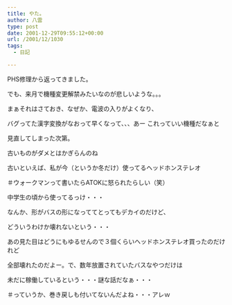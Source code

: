 ```yaml
---
title: やた。
author: 八雲
type: post
date: 2001-12-29T09:55:12+00:00
url: /2001/12/1030
tags:
  - 日記

---
```

PHS修理から返ってきました。
  
でも、来月で機種変更解禁みたいなのが悲しいような。。。

まぁそれはさておき、なぜか、電波の入りがよくなり、
  
バグってた漢字変換がなおって早くなって、、、あー これっていい機種だなぁと
  
見直してしまった次第。
  
古いものがダメとはかぎらんのね
  
古いといえば、私が今（というか冬だけ）使ってるヘッドホンステレオ
  
＃ウォークマンって書いたらATOKに怒られたらしい（笑）
  
中学生の頃から使ってるっけ・・・
  
なんか、形がバスの形になっててとってもデカイのだけど、
  
どういうわけか壊れないという・・・
  
あの見た目はどうにもゆるせんので３個くらいヘッドホンステレオ買ったのだけれど
  
全部壊れたのだよー。で、数年放置されていたバスなやつだけは
  
未だに稼働しているという・・・謎な話だなぁ・・・
  
＃っていうか、巻き戻しも付いてないんだよね・・・アレｗ
